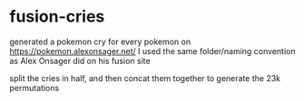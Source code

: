 # fusion-cries
generated a pokemon cry for every pokemon on https://pokemon.alexonsager.net/
I used the same folder/naming convention as Alex Onsager did on his fusion site

split the cries in half, and then concat them together to generate the 23k permutations
